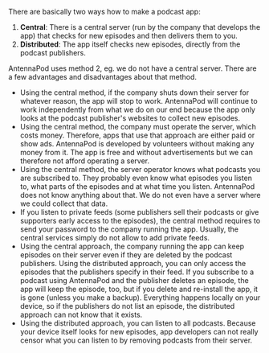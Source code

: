There are basically two ways how to make a podcast app:

1. **Central**: There is a central server (run by the company that develops the
app) that checks for new episodes and then delivers them to you.
1. **Distributed**: The app itself checks new episodes, directly from the
podcast publishers.

AntennaPod uses method 2, eg. we do not have a central server. There are a few
advantages and disadvantages about that method.

- Using the central method, if the company shuts down their server for whatever
reason, the app will stop to work. AntennaPod will continue to work
independently from what we do on our end because the app only looks at the
podcast publisher's websites to collect new episodes.
- Using the central method, the company must operate the server, which costs
money. Therefore, apps that use that approach are either paid or show ads.
AntennaPod is developed by volunteers without making any money from it. The app
is free and without advertisements but we can therefore not afford operating a
server.
- Using the central method, the server operator knows what podcasts you are
subscribed to. They probably even know what episodes you listen to, what parts
of the episodes and at what time you listen. AntennaPod does not know anything
about that. We do not even have a server where we could collect that data.
- If you listen to private feeds (some publishers sell their podcasts or give
supporters early access to the episodes), the central method requires to send
your password to the company running the app. Usually, the central services
simply do not allow to add private feeds.
- Using the central approach, the company running the app can keep episodes on
their server even if they are deleted by the podcast publishers. Using the
distributed approach, you can only access the episodes that the publishers
specify in their feed. If you subscribe to a podcast using AntennaPod and the
publisher deletes an episode, the app will keep the episode, too, but if you
delete and re-install the app, it is gone (unless you make a backup). Everything
happens locally on your device, so if the publishers do not list an episode, the
distributed approach can not know that it exists.
- Using the distributed approach, you can listen to all podcasts. Because your
device itself looks for new episodes, app developers can not really censor what
you can listen to by removing podcasts from their server.
